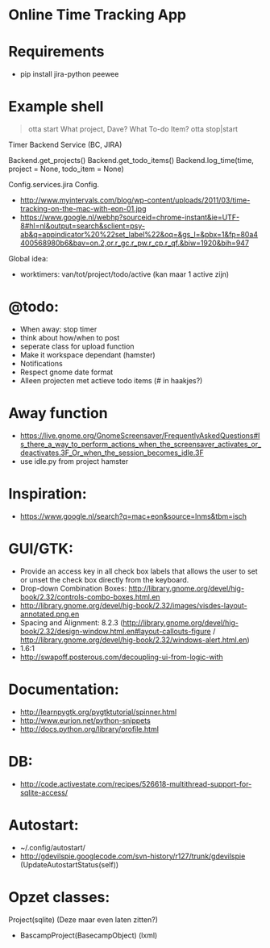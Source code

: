 # Online Time Tracking App #

# Requirements #
* pip install jira-python peewee

# Example shell #
> otta start
> What project, Dave?
> What To-do Item?
> otta stop|start

Timer
Backend
Service (BC, JIRA)

Backend.get_projects()
Backend.get_todo_items()
Backend.log_time(time, project = None, todo_item = None)

Config.services.jira
Config.

* http://www.myintervals.com/blog/wp-content/uploads/2011/03/time-tracking-on-the-mac-with-eon-01.jpg
* https://www.google.nl/webhp?sourceid=chrome-instant&ie=UTF-8#hl=nl&output=search&sclient=psy-ab&q=appindicator%20%22set_label%22&oq=&gs_l=&pbx=1&fp=80a4400568980b6&bav=on.2,or.r_gc.r_pw.r_cp.r_qf.&biw=1920&bih=947

Global idea:

* worktimers: van/tot/project/todo/active (kan maar 1 active zijn)

# @todo: #
* When away: stop timer
* think about how/when to post
* seperate class for upload function
* Make it workspace dependant (hamster)
* Notifications
* Respect gnome date format
* Alleen projecten met actieve todo items (# in haakjes?)

# Away function #
* https://live.gnome.org/GnomeScreensaver/FrequentlyAskedQuestions#Is_there_a_way_to_perform_actions_when_the_screensaver_activates_or_deactivates.3F_Or_when_the_session_becomes_idle.3F
* use idle.py from project hamster

# Inspiration: #
* https://www.google.nl/search?q=mac+eon&source=lnms&tbm=isch

# GUI/GTK: #
* Provide an access key in all check box labels that allows the user to set or unset the check box directly from the keyboard.
* Drop-down Combination Boxes: http://library.gnome.org/devel/hig-book/2.32/controls-combo-boxes.html.en
* http://library.gnome.org/devel/hig-book/2.32/images/visdes-layout-annotated.png.en
* Spacing and Alignment: 8.2.3 (http://library.gnome.org/devel/hig-book/2.32/design-window.html.en#layout-callouts-figure / http://library.gnome.org/devel/hig-book/2.32/windows-alert.html.en)
* 1.6:1
* http://swapoff.posterous.com/decoupling-ui-from-logic-with

# Documentation: #
* http://learnpygtk.org/pygtktutorial/spinner.html
* http://www.eurion.net/python-snippets
* http://docs.python.org/library/profile.html

# DB: #
* http://code.activestate.com/recipes/526618-multithread-support-for-sqlite-access/

# Autostart: #
* ~/.config/autostart/
* http://gdevilspie.googlecode.com/svn-history/r127/trunk/gdevilspie (UpdateAutostartStatus(self))

# Opzet classes: #
  Project(sqlite) (Deze maar even laten zitten?)
  * BascampProject(BasecampObject) (lxml)
